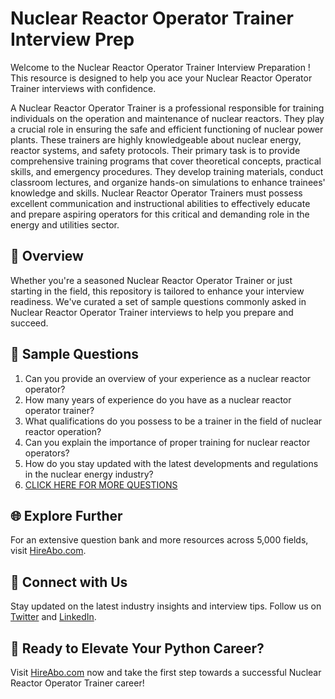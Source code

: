 # Nuclear Reactor Operator Trainer Interview Prep

Welcome to the Nuclear Reactor Operator Trainer Interview Preparation ! This resource is designed to help you ace your Nuclear Reactor Operator Trainer interviews with confidence.

A Nuclear Reactor Operator Trainer is a professional responsible for training individuals on the operation and maintenance of nuclear reactors. They play a crucial role in ensuring the safe and efficient functioning of nuclear power plants. These trainers are highly knowledgeable about nuclear energy, reactor systems, and safety protocols. Their primary task is to provide comprehensive training programs that cover theoretical concepts, practical skills, and emergency procedures. They develop training materials, conduct classroom lectures, and organize hands-on simulations to enhance trainees' knowledge and skills. Nuclear Reactor Operator Trainers must possess excellent communication and instructional abilities to effectively educate and prepare aspiring operators for this critical and demanding role in the energy and utilities sector.

## 🚀 Overview

Whether you're a seasoned Nuclear Reactor Operator Trainer or just starting in the field, this repository is tailored to enhance your interview readiness. We've curated a set of sample questions commonly asked in Nuclear Reactor Operator Trainer interviews to help you prepare and succeed.

## 📝 Sample Questions

1. Can you provide an overview of your experience as a nuclear reactor operator?
2. How many years of experience do you have as a nuclear reactor operator trainer?
3. What qualifications do you possess to be a trainer in the field of nuclear reactor operation?
4. Can you explain the importance of proper training for nuclear reactor operators?
5. How do you stay updated with the latest developments and regulations in the nuclear energy industry?
6. [CLICK HERE FOR MORE QUESTIONS](https://hireabo.com/job/20_3_42/Nuclear%20Reactor%20Operator%20Trainer)

## 🌐 Explore Further

For an extensive question bank and more resources across 5,000 fields, visit [HireAbo.com](https://www.hireabo.com).

## 📱 Connect with Us

Stay updated on the latest industry insights and interview tips. Follow us on [Twitter](https://twitter.com/hireabo) and [LinkedIn](https://www.linkedin.com/in/hire-abo-3609972a8/).

## 🚀 Ready to Elevate Your Python Career?

Visit [HireAbo.com](https://www.hireabo.com) now and take the first step towards a successful Nuclear Reactor Operator Trainer career!